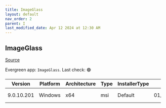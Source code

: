 ```yaml
---
title: ImageGlass
layout: default
nav_order: 2
parent: I
last_modified_date: Apr 12 2024 at 12:30 AM
---
```


## ImageGlass

[Source](https://imageglass.org/)

Evergreen app: `ImageGlass`. Last check: 🟢

| Version    | Platform | Architecture | Type | InstallerType | Date       | Size     | URI                                                                                                                                                                                                |
| ---------- | -------- | ------------ | ---- | ------------- | ---------- | -------- | -------------------------------------------------------------------------------------------------------------------------------------------------------------------------------------------------- |
| 9.0.10.201 | Windows  | x64          | msi  | Default       | 01/30/2024 | 29947904 | [https://github.com/d2phap/ImageGlass/releases/download/9.0.10.201/ImageGlass_9.0.10.201_x64.msi](https://github.com/d2phap/ImageGlass/releases/download/9.0.10.201/ImageGlass_9.0.10.201_x64.msi) |
